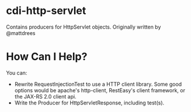 cdi-http-servlet
================

Contains producers for HttpServlet objects. Originally written by @mattdrees

How Can I Help?
================
You can:
* Rewrite RequestInjectionTest to use a HTTP client library. Some good options would be apache's http-client, RestEasy's client framework, or the JAX-RS 2.0 client api.
* Write the Producer for HttpServletResponse, including test(s).
